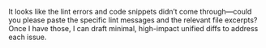 It looks like the lint errors and code snippets didn’t come through—could you please paste the specific lint messages and the relevant file excerpts? Once I have those, I can draft minimal, high-impact unified diffs to address each issue.